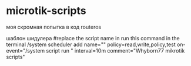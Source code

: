 # microtik-scripts
моя скромная попытка в код routeros



шаблон шидулера
#replace the script name in run this command in the terminal
/system scheduler add name="<SCRIPTNAME>" policy=read,write,policy,test on-event="/system script run <SCRIPTNAME>" interval=10m comment="Whyborn77 mikrotik scripts"
